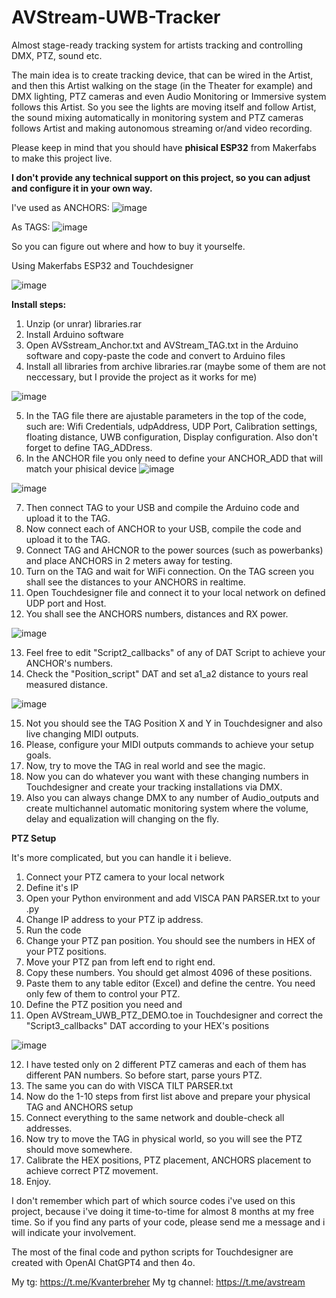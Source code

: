 # AVStream-UWB-Tracker
Almost stage-ready tracking system for artists tracking and controlling DMX, PTZ, sound etc.

The main idea is to create tracking device, that can be wired in the Artist, and then this Artist walking on the stage (in the Theater for example) and DMX lighting, PTZ cameras and even Audio Monitoring or Immersive system follows this Artist. So you see the lights are moving itself and follow Artist, the sound mixing automatically in monitoring system and PTZ cameras follows Artist and making autonomous streaming or/and video recording.

Please keep in mind that you should have **phisical ESP32** from Makerfabs to make this project live.

**I don't provide any technical support on this project, so you can adjust and configure it in your own way.**

I've used as ANCHORS:
![image](https://github.com/user-attachments/assets/fb5a7468-4486-4ceb-8390-29fee5c816b5)

As TAGS:
![image](https://github.com/user-attachments/assets/100cfc5a-23b6-4f1b-8020-dc920eb33b4f)

So you can figure out where and how to buy it yourselfe.

Using Makerfabs ESP32 and Touchdesigner

![image](https://github.com/user-attachments/assets/9bab0afb-6995-4125-abd7-b03cafa6ab85)

**Install steps:**

1. Unzip (or unrar) libraries.rar
2. Install Arduino software
3. Open AVSstream_Anchor.txt and AVStream_TAG.txt in the Arduino software and copy-paste the code and convert to Arduino files
4. Install all libraries from archive libraries.rar (maybe some of them are not neccessary, but I provide the project as it works for me)

![image](https://github.com/user-attachments/assets/1638b518-eef1-4bd0-9772-225348c60a62)

5. In the TAG file there are ajustable parameters in the top of the code, such are: Wifi Credentials, udpAddress, UDP Port, Calibration settings, floating distance, UWB configuration, Display configuration. Also don't forget to define TAG_ADDress.
6. In the ANCHOR file you only need to define your ANCHOR_ADD that will match your phisical device
![image](https://github.com/user-attachments/assets/fc1b9137-90b2-45cb-b729-33a5ea438197)

![image](https://github.com/user-attachments/assets/e10a0134-a3dd-436f-8e35-bd6098a6995e)

7. Then connect TAG to your USB and compile the Arduino code and upload it to the TAG.
8. Now connect each of ANCHOR to your USB, compile the code and upload it to the TAG.
9. Connect TAG and AHCNOR to the power sources (such as powerbanks) and place ANCHORS in 2 meters away for testing.
10. Turn on the TAG and wait for WiFi connection. On the TAG screen you shall see the distances to your ANCHORS in realtime.
11. Open Touchdesigner file and connect it to your local network on defined UDP port and Host.
12. You shall see the ANCHORS numbers, distances and RX power.

![image](https://github.com/user-attachments/assets/4739abfd-4ecd-4495-a934-6e80cddb3c12)

13. Feel free to edit "Script2_callbacks" of any of DAT Script to achieve your ANCHOR's numbers.
14. Check the "Position_script" DAT and set a1_a2 distance to yours real measured distance.

![image](https://github.com/user-attachments/assets/57c57ca4-8b32-4dd2-8ecd-f9988319568c)

15. Not you should see the TAG Position X and Y in Touchdesigner and also live changing MIDI outputs.
16. Please, configure your MIDI outputs commands to achieve your setup goals.
17. Now, try to move the TAG in real world and see the magic.
18. Now you can do whatever you want with these changing numbers in Touchdesigner and create your tracking installations via DMX.
19. Also you can always change DMX to any number of Audio_outputs and create multichannel automatic monitoring system where the volume, delay and equalization will changing on the fly.

**PTZ Setup**

It's more complicated, but you can handle it i believe.

1. Connect your PTZ camera to your local network
2. Define it's IP
3. Open your Python environment and add VISCA PAN PARSER.txt to your .py
4. Change IP address to your PTZ ip address.
5. Run the code
6. Change your PTZ pan position. You should see the numbers in HEX of your PTZ positions.
7. Move your PTZ pan from left end to right end.
8. Copy these numbers. You should get almost 4096 of these positions.
9. Paste them to any table editor (Excel) and define the centre. You need only few of them to control your PTZ.
10. Define the PTZ position you need and
11. Open AVStream_UWB_PTZ_DEMO.toe in Touchdesigner and correct the "Script3_callbacks" DAT according to your HEX's positions

![image](https://github.com/user-attachments/assets/8cf95456-80e9-48f0-98d9-3a2dca5a8082)

12. I have tested only on 2 different PTZ cameras and each of them has different PAN numbers. So before start, parse yours PTZ.
13. The same you can do with VISCA TILT PARSER.txt
14. Now do the 1-10 steps from first list above and prepare your physical TAG and ANCHORS setup
15. Connect everything to the same network and double-check all addresses.
16. Now try to move the TAG in physical world, so you will see the PTZ should move somewhere.
17. Calibrate the HEX positions, PTZ placement, ANCHORS placement to achieve correct PTZ movement.
18. Enjoy.

I don't remember which part of which source codes i've used on this project, because i've doing it time-to-time for almost 8 months at my free time. So if you find any parts of your code, please send me a message and i will indicate your involvement.

The most of the final code and python scripts for Touchdesigner are created with OpenAI ChatGPT4 and then 4o.

My tg: https://t.me/Kvanterbreher
My tg channel: https://t.me/avstream
